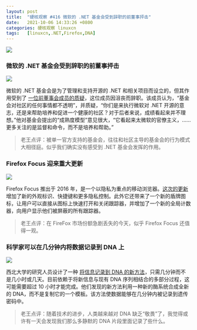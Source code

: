 ```yaml
---
layout: post
title:	"硬核观察 #416 微软的 .NET 基金会受到辞职的前董事抨击"
date:	2021-10-06 14:33:26 +0800 
categories:	硬核观察 linuxcn 
tags:	[linuxcn,.NET,Firefox,DNA]
---
```



![](/Asserts/Images//attachment/album/202110/06/143202jbbbb0lw48bwx88l.jpg)


### 微软的 .NET 基金会受到辞职的前董事抨击


![](/Asserts/Images//attachment/album/202110/06/143210t989trjjj7lw630z.jpg)


微软的 .NET 基金会是为了管理和支持开源的 .NET 和相关项目而设立的，但其作用受到了 [一位前董事会成员的质疑](https://www.theregister.com/2021/10/05/microsoft_net_foundation_under_fire/)，这位成员因沮丧而辞职。该成员认为，“基金会对社区的任何事情都不透明”，并质疑，“你们是来执行微软对 .NET 开源的意志，还是来帮助培养和促进一个健康的社区？对于后者来说，成绩看起来并不理想。”他对基金会提出的“成熟度模型”意见很大，“它看起来太微软的官僚主义，……更多关注的是监督和命令，而不是培养和帮助。”



> 
> 老王点评：被单一官方支持的基金会，往往和社区主导的基金会的行为模式大相径庭。似乎我们确实没有感受到 .NET 基金会发挥的作用。
> 
> 
> 


### Firefox Focus 迎来重大更新


![](/Asserts/Images//attachment/album/202110/06/143252pruvp1v9umm3j33z.jpg)


Firefox Focus 推出于 2016 年，是一个以隐私为重点的移动浏览器。[这次的更新](https://www.engadget.com/mozilla-firefox-focus-mobile-updates-130514586.html) 增加了新的外观标识、快捷键和更多隐私控制。此外它还带来了一个新的盾牌图标，让用户可以直接从图标上快速打开和关闭跟踪器，并增加了一个新的全局计数器，向用户显示他们被屏蔽的所有跟踪器。



> 
> 老王点评：在 FireFox 市场份额急剧丢失的今天，似乎 Firefox Focus 还值得一观。
> 
> 
> 


### 科学家可以在几分钟内将数据记录到 DNA 上


![](/Asserts/Images//attachment/album/202110/06/143310x8th66lrln7p8wz8.jpg)


西北大学的研究人员设计了一种 [将信息记录到 DNA 的新方法](https://interestingengineering.com/scientists-have-successfully-recorded-data-to-dna-in-a-few-short-minutes)，只需几分钟而不是几小时或几天。目前依赖于将新信息与现有 DNA 序列相结合的多部分过程，这可能需要超过 10 小时才能完成。他们发现的新方法利用一种新的酶系统合成全新的 DNA，而不是复制它的一个模板。该方法使数据能够在几分钟内被记录到遗传密码中。



> 
> 老王点评：随着技术的进步，人类越来越对 DNA 缺乏“敬畏”了，我觉得或许有一天会发现我们那么多静默的 DNA 片段里面记录了些什么。
> 
> 
>
